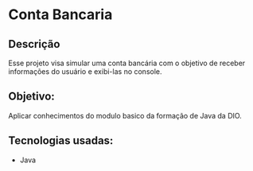 # Conta Bancaria

## Descrição
Esse projeto visa simular uma conta bancária com o objetivo de receber informações do usuário e exibi-las no console.

## Objetivo:
Aplicar conhecimentos do modulo basico da formação de Java da DIO.

## Tecnologias usadas:
* Java


